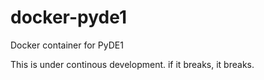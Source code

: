 # docker-pyde1
Docker container for PyDE1

This is under continous development.
if it breaks, it breaks.
